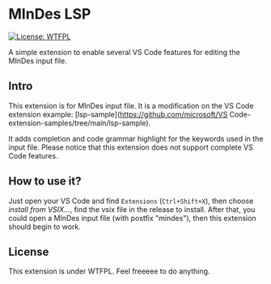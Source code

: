 # MInDes LSP

[![License: WTFPL](https://img.shields.io/badge/License-WTFPL-brightgreen.svg)](http://www.wtfpl.net/about/)

A simple extension to enable several VS Code features for editing the MInDes input file. 

## Intro

This extension is for MInDes input file. It is a modification on the VS Code extension example: [lsp-sample](https://github.com/microsoft/VS Code-extension-samples/tree/main/lsp-sample). 

It adds completion and code grammar highlight for the keywords
used in the input file.
Please notice that this extension does not support complete VS Code features. 

## How to use it?

Just open your VS Code and find `Extensions` (`Ctrl+Shift+X`), then choose *install from VSIX...*, find the vsix file in the release to install.
After that, you could open a MInDes input file (with postfix "mindes"), then this extension should begin to work.

## License

This extension is under WTFPL. Feel freeeee to do anything.